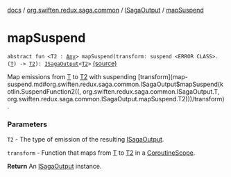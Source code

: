 [docs](../../index.md) / [org.swiften.redux.saga.common](../index.md) / [ISagaOutput](index.md) / [mapSuspend](./map-suspend.md)

# mapSuspend

`abstract fun <T2 : `[`Any`](https://kotlinlang.org/api/latest/jvm/stdlib/kotlin/-any/index.html)`> mapSuspend(transform: suspend <ERROR CLASS>.(`[`T`](index.md#T)`) -> `[`T2`](map-suspend.md#T2)`): `[`ISagaOutput`](index.md)`<`[`T2`](map-suspend.md#T2)`>` [(source)](https://github.com/protoman92/KotlinRedux/tree/master/common/common-saga/src/main/kotlin/org/swiften/redux/saga/common/CommonSaga.kt#L157)

Map emissions from [T](index.md#T) to [T2](map-suspend.md#T2) with suspending [transform](map-suspend.md#org.swiften.redux.saga.common.ISagaOutput$mapSuspend(kotlin.SuspendFunction2((, org.swiften.redux.saga.common.ISagaOutput.T, org.swiften.redux.saga.common.ISagaOutput.mapSuspend.T2)))/transform).

### Parameters

`T2` - The type of emission of the resulting [ISagaOutput](index.md).

`transform` - Function that maps from [T](index.md#T) to [T2](map-suspend.md#T2) in a [CoroutineScope](#).

**Return**
An [ISagaOutput](index.md) instance.

